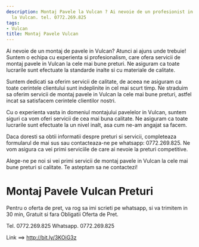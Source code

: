 ```yaml
---
description: Montaj Pavele la Vulcan ? Ai nevoie de un profesionist in Montaj Pavele
  la Vulcan. tel. 0772.269.825
tags:
- Vulcan
title: Montaj Pavele Vulcan
---
```




Ai nevoie de un montaj de pavele in Vulcan? Atunci ai ajuns unde trebuie! Suntem o echipa cu experienta si profesionalism, care ofera servicii de montaj pavele in Vulcan la cele mai bune preturi. Ne asiguram ca toate lucrarile sunt efectuate la standarde inalte si cu materiale de calitate. 

Suntem dedicati sa oferim servicii de calitate, de aceea ne asiguram ca toate cerintele clientului sunt indeplinite in cel mai scurt timp. Ne straduim sa oferim servicii de montaj pavele in Vulcan la cele mai bune preturi, astfel incat sa satisfacem cerintele clientilor nostri. 

Cu o experienta vasta in domeniul montajului pavelelor in Vulcan, suntem siguri ca vom oferi servicii de cea mai buna calitate. Ne asiguram ca toate lucrarile sunt efectuate la un nivel inalt, asa cum ne-am angajat sa facem. 

Daca doresti sa obtii informatii despre preturi si servicii, completeaza formularul de mai sus sau contacteaza-ne pe whatsapp: 0772.269.825. Ne vom asigura ca vei primi serviciile de care ai nevoie la preturi competitive. 

Alege-ne pe noi si vei primi servicii de montaj pavele in Vulcan la cele mai bune preturi si calitate. Te asteptam sa ne contactezi!

# Montaj Pavele Vulcan Preturi
Pentru o oferta de pret, va rog sa imi scrieti pe whatsapp, si va trimitem in 30 min, Gratuit si fara Obligatii Oferta de Pret.

Tel. 0772.269.825
Whatsapp. 0772.269.825

Link ==> http://bit.ly/3KOiG3z